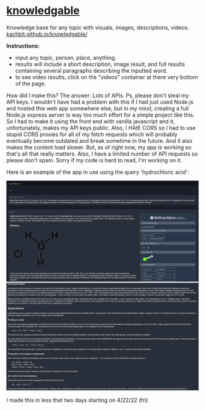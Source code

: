 # [knowledgable](https://kachbit.github.io/knowledgable/public/index.html)
Knowledge base for any topic with visuals, images, descriptions, videos.
[kachbit.github.io/knowledgable/](https://kachbit.github.io/knowledgable/public/index.html)

**Instructions:** <br>
* input any topic, person, place, anything.
* results will include a short description, image result, and full results containing several paragraphs describing the inputted word. 
* to see video results, click on the "videos" container at there very bottom of the page.

How did I make this? The answer: Lots of APIs. Ps, please don't steal my API keys. I wouldn't have had a problem with this if I had just used Node.js and hosted this web app somewhere else, but in my mind, creating a full Node.js express server is way too much effort for a simple project like this. So I had to make it using the front end with vanilla javascript and it, unfortunately, makes my API keys public. Also, I HAtE CORS so I had to use stupid CORS proxies for all of my fetch requests which will probably eventually become outdated and break sometime in the future. And it also makes the content load slower. But, as of right now, my app is working so that's all that really matters. Also, I have a limited number of API requests so please don't spam. Sorry if my code is hard to read, I'm working on it.

Here is an example of the app in use using the query 'hydrochloric acid':

![alt text](./images/img2.png "Title")
![alt text](./images/img3.png "Title")


I made this in less that two days starting on 4/22/22 (fri)
